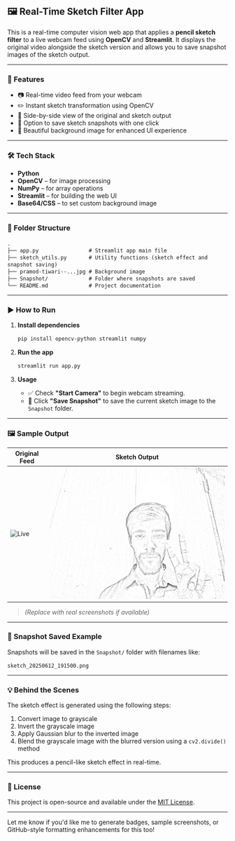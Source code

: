 ## 🖼️ Real-Time Sketch Filter App

This is a real-time computer vision web app that applies a **pencil sketch filter** to a live webcam feed using **OpenCV** and **Streamlit**. It displays the original video alongside the sketch version and allows you to save snapshot images of the sketch output.

---

### 📌 Features

* 📷 Real-time video feed from your webcam
* ✏️ Instant sketch transformation using OpenCV
* 🔀 Side-by-side view of the original and sketch output
* 💾 Option to save sketch snapshots with one click
* 🌄 Beautiful background image for enhanced UI experience

---

### 🛠️ Tech Stack

* **Python**
* **OpenCV** – for image processing
* **NumPy** – for array operations
* **Streamlit** – for building the web UI
* **Base64/CSS** – to set custom background image

---

### 📂 Folder Structure

```
.
├── app.py                # Streamlit app main file
├── sketch_utils.py       # Utility functions (sketch effect and snapshot saving)
├── pramod-tiwari--...jpg # Background image
├── Snapshot/             # Folder where snapshots are saved
└── README.md             # Project documentation
```

---

### ▶️ How to Run

1. **Install dependencies**

   ```bash
   pip install opencv-python streamlit numpy
   ```

2. **Run the app**

   ```bash
   streamlit run app.py
   ```

3. **Usage**

   * ✅ Check **"Start Camera"** to begin webcam streaming.
   * 📸 Click **"Save Snapshot"** to save the current sketch image to the `Snapshot` folder.

---

### 🖼️ Sample Output

| Original Feed              | Sketch Output              |
| -------------------------- | -------------------------- |
| ![Live](demo_original.jpg) | ![Sketch](Project/Snapshot/sketch_20250611_183040.png) |

> *(Replace with real screenshots if available)*

---

### 📁 Snapshot Saved Example

Snapshots will be saved in the `Snapshot/` folder with filenames like:

```
sketch_20250612_191500.png
```

---

### 💡 Behind the Scenes

The sketch effect is generated using the following steps:

1. Convert image to grayscale
2. Invert the grayscale image
3. Apply Gaussian blur to the inverted image
4. Blend the grayscale image with the blurred version using a `cv2.divide()` method

This produces a pencil-like sketch effect in real-time.

---

### 📃 License

This project is open-source and available under the [MIT License](LICENSE).

---

Let me know if you'd like me to generate badges, sample screenshots, or GitHub-style formatting enhancements for this too!
